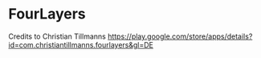# FourLayers
Credits to Christian Tillmanns
https://play.google.com/store/apps/details?id=com.christiantillmanns.fourlayers&gl=DE
